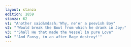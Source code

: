 ```yaml
---
layout: stanza
edition: 1859
stanza: 62
v1: "Another said&mdash;'Why, ne'er a peevish Boy"
v2: "'Would break the Bowl from which he drank in Joy;"
v3: "⁠'Shall He that made the Vessel in pure Love"
v4: "'And Fansy, in an after Rage destroy!'"
---
```

